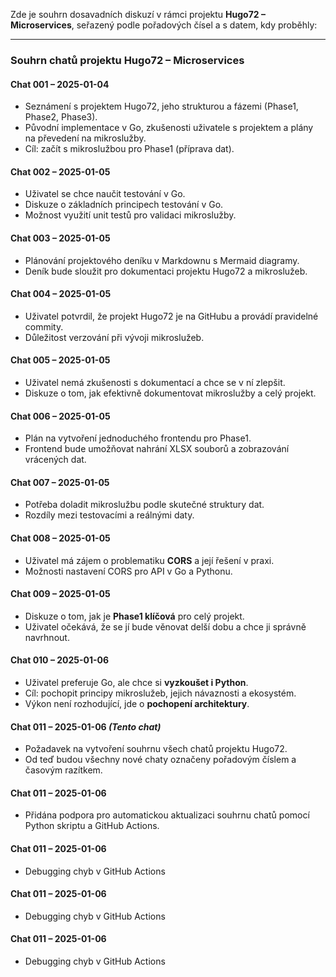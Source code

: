 Zde je souhrn dosavadních diskuzí v rámci projektu **Hugo72 – Microservices**, seřazený podle pořadových čísel a s datem, kdy proběhly:

---

### **Souhrn chatů projektu Hugo72 – Microservices**

#### **Chat 001 – 2025-01-04**  
- Seznámení s projektem Hugo72, jeho strukturou a fázemi (Phase1, Phase2, Phase3).  
- Původní implementace v Go, zkušenosti uživatele s projektem a plány na převedení na mikroslužby.  
- Cíl: začít s mikroslužbou pro Phase1 (příprava dat).  

#### **Chat 002 – 2025-01-05**  
- Uživatel se chce naučit testování v Go.  
- Diskuze o základních principech testování v Go.  
- Možnost využití unit testů pro validaci mikroslužby.  

#### **Chat 003 – 2025-01-05**  
- Plánování projektového deníku v Markdownu s Mermaid diagramy.  
- Deník bude sloužit pro dokumentaci projektu Hugo72 a mikroslužeb.  

#### **Chat 004 – 2025-01-05**  
- Uživatel potvrdil, že projekt Hugo72 je na GitHubu a provádí pravidelné commity.  
- Důležitost verzování při vývoji mikroslužeb.  

#### **Chat 005 – 2025-01-05**  
- Uživatel nemá zkušenosti s dokumentací a chce se v ní zlepšit.  
- Diskuze o tom, jak efektivně dokumentovat mikroslužby a celý projekt.  

#### **Chat 006 – 2025-01-05**  
- Plán na vytvoření jednoduchého frontendu pro Phase1.  
- Frontend bude umožňovat nahrání XLSX souborů a zobrazování vrácených dat.  

#### **Chat 007 – 2025-01-05**  
- Potřeba doladit mikroslužbu podle skutečné struktury dat.  
- Rozdíly mezi testovacími a reálnými daty.  

#### **Chat 008 – 2025-01-05**  
- Uživatel má zájem o problematiku **CORS** a její řešení v praxi.  
- Možnosti nastavení CORS pro API v Go a Pythonu.  

#### **Chat 009 – 2025-01-05**  
- Diskuze o tom, jak je **Phase1 klíčová** pro celý projekt.  
- Uživatel očekává, že se jí bude věnovat delší dobu a chce ji správně navrhnout.  

#### **Chat 010 – 2025-01-06**  
- Uživatel preferuje Go, ale chce si **vyzkoušet i Python**.  
- Cíl: pochopit principy mikroslužeb, jejich návaznosti a ekosystém.  
- Výkon není rozhodující, jde o **pochopení architektury**.  

#### **Chat 011 – 2025-01-06** *(Tento chat)*  
- Požadavek na vytvoření souhrnu všech chatů projektu Hugo72.  
- Od teď budou všechny nové chaty označeny pořadovým číslem a časovým razítkem.  

#### **Chat 011 – 2025-01-06**
- Přidána podpora pro automatickou aktualizaci souhrnu chatů pomocí Python skriptu a GitHub Actions.


#### **Chat 011 – 2025-01-06**
- Debugging chyb v GitHub Actions

#### **Chat 011 – 2025-01-06**
- Debugging chyb v GitHub Actions

#### **Chat 011 – 2025-01-06**
- Debugging chyb v GitHub Actions

